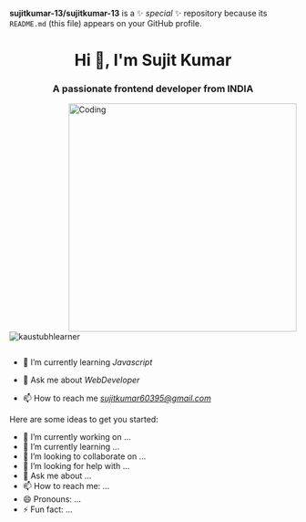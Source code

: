 
**sujitkumar-13/sujitkumar-13** is a ✨ _special_ ✨ repository because its `README.md` (this file) appears on your GitHub profile.<h1 align="center">Hi 👋, I'm Sujit Kumar</h1>
<h3 align="center">A passionate frontend developer from  INDIA</h3>
  <img align="right" alt="Coding" width="400" src="https://cdn.dribbble.com/users/1162077/screenshots/3848914/programmer.gif">

<p align="left"> <img src="https://komarev.com/ghpvc/?username=kaustubhlearner&label=Profile%20views&color=0e75b6&style=flat" alt="kaustubhlearner" /> </p>

<p align="left"> <a href="https://twitter.com/" target="blank"><img src="https://img.shields.io/twitter/follow/?logo=twitter&style=for-the-badge" alt="" /></a> </p>

- 🌱 I’m currently learning *Javascript*


- 💬 Ask me about *WebDeveloper*

- 📫 How to reach me *sujitkumar60395@gmail.com*




Here are some ideas to get you started:

- 🔭 I’m currently working on ...
- 🌱 I’m currently learning ...
- 👯 I’m looking to collaborate on ...
- 🤔 I’m looking for help with ...
- 💬 Ask me about ...
- 📫 How to reach me: ...
- 😄 Pronouns: ...
- ⚡ Fun fact: ...

